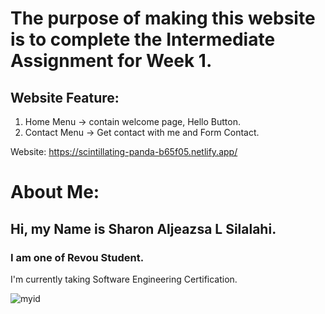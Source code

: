 # The purpose of making this website is to complete the Intermediate Assignment for Week 1.
## Website Feature:
1. Home Menu -> contain welcome page, Hello Button.
2. Contact Menu -> Get contact with me and Form Contact.
   
Website: https://scintillating-panda-b65f05.netlify.app/

# About Me:
## Hi, my Name is Sharon Aljeazsa L Silalahi. 
### I am one of Revou Student.
I'm currently taking Software Engineering Certification.

![myid](https://github.com/RevoU-FSSE-2/week-1-aljeazsharon/assets/25450018/290dd4b1-c040-4bfd-95d9-c0ed085d29a9)
